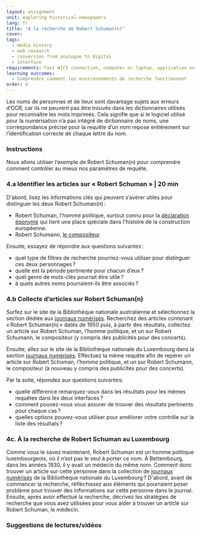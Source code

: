```yaml
---
layout: assignment
unit: exploring-historical-newspapers
lang: fr
title: "À la recherche de Robert Schuman(n)"
cover:
tags:
  - media history
  - web research
  - conversion from analogue to digital
  - interface
requirements: Fast WIFI connection, computer or laptop, application on laptop or computer to view video,
learning outcomes:
  - Comprendre comment les environnements de recherche fonctionnent  
order: 4
---
```


Les noms de personnes et de lieux sont davantage sujets aux erreurs d’OCR, car ils ne peuvent pas être trouvés dans les dictionnaires utilisés pour reconnaître les mots imprimés. Cela signifie que si le logiciel utilisé pour la numérisation n’a pas intégré de dictionnaire de noms, une correspondance précise pour la requête d’un nom repose entièrement sur l’identification correcte de chaque lettre du nom. 

<!-- more -->

<!-- briefing-student -->

### Instructions
<!-- section-contents -->
Nous allons utiliser l’exemple de Robert Schuman(n) pour comprendre comment contrôler au mieux nos paramètres de requête. 

<!-- section -->

### 4.a Identifier les articles sur « Robert Schuman » | 20 min
<!-- section-contents -->

D'abord, lisez les informations clés qui peuvent s’avérer utiles pour distinguer les deux Robert Schuman(n)&#x202F;:

- Robert Schuman, l’homme politique, surtout connu pour la [déclaration éponyme](https://www.cvce.eu/obj/la_declaration_de_robert_schuman_paris_9_mai_1950-fr-d27938ef-7d39-4d32-b340-07fe7268e3c3.html) qui tient une place spéciale dans l'histoire de la construction européenne. 
- Robert Schumann, [le compositeur](https://archive.org/details/5706859928_84d6b32e47_o)

Ensuite, essayez de répondre aux questions suivantes&#x202F;:

- quel type de filtres de recherche pourriez-vous utiliser pour distinguer ces deux personnages&#x202F;?
- quelle est la période pertinente pour chacun d’eux&#x202F;?
- quel genre de mots-clés pourrait être utile&#x202F;?
- à quels autres noms pourraient-ils être associés&#x202F;?


<!-- section -->

### 4.b Collecte d’articles sur Robert Schuman(n) 
<!-- section-contents -->

Surfez sur le site de la Bibliothèque nationale australienne et sélectionnez la section dédiée aux [journaux numérisés](https://trove.nla.gov.au). Recherchez des articles contenant «&#x202F;Robert Schuman(n)&#x202F;» datés de 1950 puis, à partir des résultats, collectez un article sur Robert Schuman, l’homme politique, et un sur Robert Schumann, le compositeur (y compris des publicités pour des concerts). 


Ensuite, allez sur le site de la Bibliothèque nationale du Luxembourg dans la section [journaux numérisés](http://www.eluxemburgensia.lu). Effectuez la même requête afin de repérer un article sur Robert Schuman, l’homme politique, et un sur Robert Schumann, le compositeur (à nouveau y compris des publicités pour des concerts).

Par la suite, répondez aux questions suivantes:  
- quelle différence remarquez-vous dans les résultats pour les mêmes requêtes dans les deux interfaces&#x202F;?
- comment pouvez-vous vous assurer de trouver des résultats pertinents pour chaque cas&#x202F;?
- quelles options pouvez-vous utiliser pour améliorer votre contrôle sur la liste des résultats&#x202F;?
 
<!-- section -->


### 4c. À la recherche de Robert Schuman au Luxembourg
<!-- section-contents -->

Comme vous le savez maintenant, Robert Schuman est un homme politique luxembourgeois, où il n’est pas le seul à porter ce nom. À Bettembourg, dans les années 1930, il y avait un médecin du même nom. Comment donc trouver un article sur cette personne dans la collection de [journaux numérisés](http://www.eluxemburgensia.lu) de la Bibliothèque nationale du Luxembourg&#x202F;? D'abord, avant de commencer la recherche, réfléchissez aux éléments qui pourraient poser problème pour trouver des informations sur cette personne dans le journal. Ensuite, après avoir effectué la recherche, décrivez les stratégies de recherche que vous avez utilisées pour vous aider à trouver un article sur Robert Schuman, le médecin.

<!-- section -->

### Suggestions de lectures/vidéos
<!-- section-contents -->
 

<!-- briefing-teacher --> 




